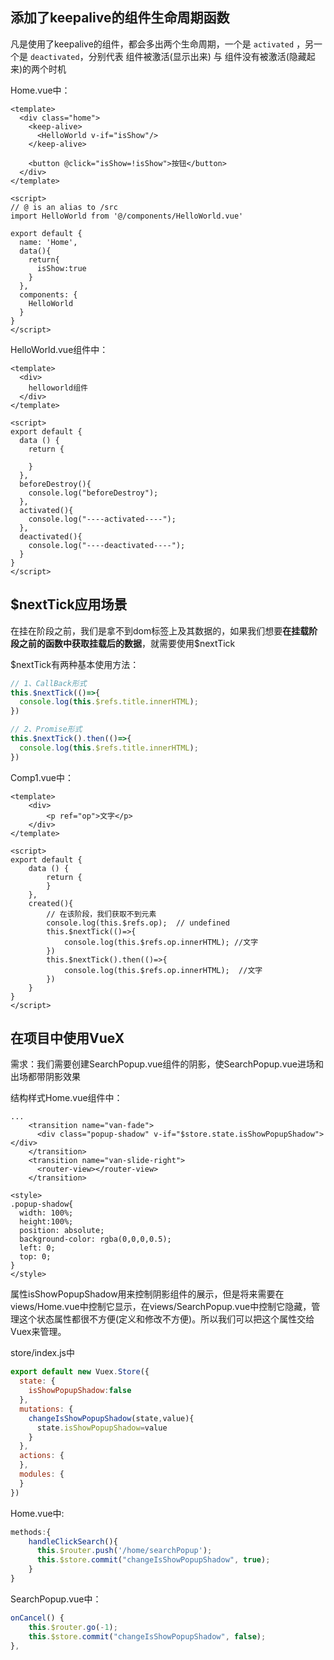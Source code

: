 ## 添加了keepalive的组件生命周期函数

凡是使用了keepalive的组件，都会多出两个生命周期，一个是 `activated` ，另一个是 `deactivated`，分别代表  组件被激活(显示出来) 与 组件没有被激活(隐藏起来)的两个时机

Home.vue中：

```vue
<template>
  <div class="home">
    <keep-alive>
      <HelloWorld v-if="isShow"/>  
    </keep-alive>
    
    <button @click="isShow=!isShow">按钮</button>
  </div>
</template>

<script>
// @ is an alias to /src
import HelloWorld from '@/components/HelloWorld.vue'

export default {
  name: 'Home',
  data(){
    return{
      isShow:true
    }
  },
  components: {
    HelloWorld
  }
}
</script>
```

HelloWorld.vue组件中：

```vue
<template>
  <div>
    helloworld组件
  </div>
</template>

<script>
export default {
  data () {
    return {

    }
  },
  beforeDestroy(){
    console.log("beforeDestroy");
  },
  activated(){
    console.log("----activated----");
  },
  deactivated(){
    console.log("----deactivated----");
  }
}
</script>
```

## $nextTick应用场景

在挂在阶段之前，我们是拿不到dom标签上及其数据的，如果我们想要**在挂载阶段之前的函数中获取挂载后的数据**，就需要使用$nextTick

$nextTick有两种基本使用方法：

```js
// 1、CallBack形式
this.$nextTick(()=>{
  console.log(this.$refs.title.innerHTML);
})

// 2、Promise形式
this.$nextTick().then(()=>{
  console.log(this.$refs.title.innerHTML);
})
```

Comp1.vue中：

```vue
<template>
    <div>
        <p ref="op">文字</p>
    </div>
</template>

<script>
export default {
    data () {
        return {
        }
    },
    created(){
        // 在该阶段，我们获取不到元素
        console.log(this.$refs.op);  // undefined
        this.$nextTick(()=>{
            console.log(this.$refs.op.innerHTML); //文字
        })
        this.$nextTick().then(()=>{
            console.log(this.$refs.op.innerHTML);  //文字
        })
    }
}
</script>
```



## 在项目中使用VueX

需求：我们需要创建SearchPopup.vue组件的阴影，使SearchPopup.vue进场和出场都带阴影效果

结构样式Home.vue组件中：

```vue
...
	<transition name="van-fade">
      <div class="popup-shadow" v-if="$store.state.isShowPopupShadow"></div>
    </transition>
    <transition name="van-slide-right">
      <router-view></router-view>
    </transition>

<style>
.popup-shadow{
  width: 100%;
  height:100%;
  position: absolute;
  background-color: rgba(0,0,0,0.5);
  left: 0;
  top: 0;
}
</style>
```



属性isShowPopupShadow用来控制阴影组件的展示，但是将来需要在views/Home.vue中控制它显示，在views/SearchPopup.vue中控制它隐藏，管理这个状态属性都很不方便(定义和修改不方便)。所以我们可以把这个属性交给Vuex来管理。

store/index.js中

```js
export default new Vuex.Store({
  state: {
    isShowPopupShadow:false
  },
  mutations: {
    changeIsShowPopupShadow(state,value){
      state.isShowPopupShadow=value
    }
  },
  actions: {
  },
  modules: {
  }
})
```



Home.vue中:

```js
methods:{
    handleClickSearch(){
      this.$router.push('/home/searchPopup');
      this.$store.commit("changeIsShowPopupShadow", true);
    }
}
```

SearchPopup.vue中：

```js
onCancel() {
    this.$router.go(-1);
    this.$store.commit("changeIsShowPopupShadow", false);
},
```


